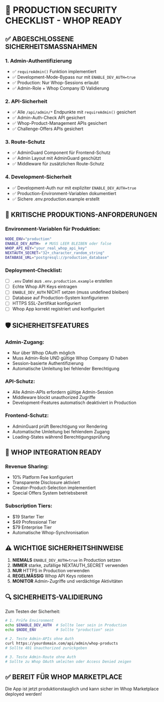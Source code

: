 # 🔐 PRODUCTION SECURITY CHECKLIST - WHOP READY

## ✅ ABGESCHLOSSENE SICHERHEITSMASSNAHMEN

### 1. Admin-Authentifizierung
- ✅ `requireAdmin()` Funktion implementiert
- ✅ Development-Mode-Bypass nur mit `ENABLE_DEV_AUTH=true`
- ✅ Production: Nur Whop-Sessions erlaubt
- ✅ Admin-Role + Whop Company ID Validierung

### 2. API-Sicherheit
- ✅ Alle `/api/admin/*` Endpunkte mit `requireAdmin()` gesichert
- ✅ Admin-Auth-Check API gesichert
- ✅ Whop-Product-Management APIs gesichert
- ✅ Challenge-Offers APIs gesichert

### 3. Route-Schutz
- ✅ AdminGuard Component für Frontend-Schutz
- ✅ Admin Layout mit AdminGuard geschützt
- ✅ Middleware für zusätzlichen Route-Schutz

### 4. Development-Sicherheit
- ✅ Development-Auth nur mit expliziter `ENABLE_DEV_AUTH=true`
- ✅ Production-Environment-Variablen dokumentiert
- ✅ Sichere .env.production.example erstellt

## 🚨 KRITISCHE PRODUKTIONS-ANFORDERUNGEN

### Environment-Variablen für Produktion:
```bash
NODE_ENV="production"
ENABLE_DEV_AUTH=  # MUSS LEER BLEIBEN oder false
WHOP_API_KEY="your_real_whop_api_key"
NEXTAUTH_SECRET="32+_character_random_string"
DATABASE_URL="postgresql://production_database"
```

### Deployment-Checklist:
- [ ] `.env` Datei aus `.env.production.example` erstellen
- [ ] Echte Whop API Keys eintragen
- [ ] `ENABLE_DEV_AUTH` NICHT setzen (muss undefined bleiben)
- [ ] Database auf Production-System konfigurieren
- [ ] HTTPS SSL-Zertifikat konfiguriert
- [ ] Whop App korrekt registriert und konfiguriert

## 🛡️ SICHERHEITSFEATURES

### Admin-Zugang:
- Nur über Whop OAuth möglich
- Muss Admin-Role UND gültige Whop Company ID haben
- Session-basierte Authentifizierung
- Automatische Umleitung bei fehlender Berechtigung

### API-Schutz:
- Alle Admin-APIs erfordern gültige Admin-Session
- Middleware blockt unauthorized Zugriffe
- Development-Features automatisch deaktiviert in Production

### Frontend-Schutz:
- AdminGuard prüft Berechtigung vor Rendering
- Automatische Umleitung bei fehlendem Zugang
- Loading-States während Berechtigungsprüfung

## 🚀 WHOP INTEGRATION READY

### Revenue Sharing:
- 10% Platform Fee konfiguriert
- Transparente Disclosure aktiviert
- Creator-Product-Selection implementiert
- Special Offers System betriebsbereit

### Subscription Tiers:
- $19 Starter Tier
- $49 Professional Tier  
- $79 Enterprise Tier
- Automatische Whop-Synchronisation

## ⚠️ WICHTIGE SICHERHEITSHINWEISE

1. **NIEMALS** `ENABLE_DEV_AUTH=true` in Production setzen
2. **IMMER** starke, zufällige NEXTAUTH_SECRET verwenden
3. **NUR** HTTPS in Production verwenden
4. **REGELMÄSSIG** Whop API Keys rotieren
5. **MONITOR** Admin-Zugriffe und verdächtige Aktivitäten

## 🔍 SICHERHEITS-VALIDIERUNG

Zum Testen der Sicherheit:
```bash
# 1. Prüfe Environment
echo $ENABLE_DEV_AUTH  # Sollte leer sein in Production
echo $NODE_ENV         # Sollte "production" sein

# 2. Teste Admin-APIs ohne Auth
curl https://yourdomain.com/api/admin/whop-products
# Sollte 401 Unauthorized zurückgeben

# 3. Teste Admin-Route ohne Auth  
# Sollte zu Whop OAuth umleiten oder Access Denied zeigen
```

## ✅ BEREIT FÜR WHOP MARKETPLACE

Die App ist jetzt produktionstauglich und kann sicher im Whop Marketplace deployed werden!
